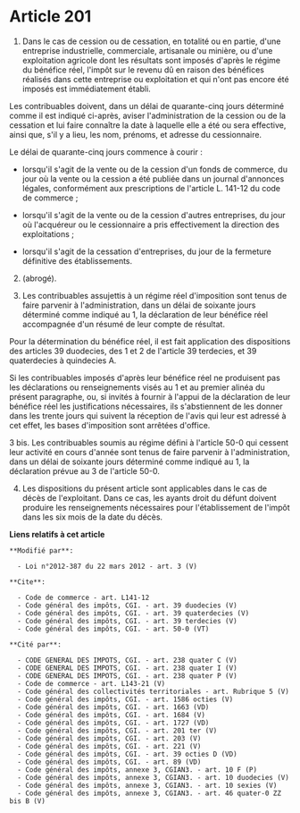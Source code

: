 # Article 201

1. Dans le cas de cession ou de cessation, en totalité ou en partie, d'une entreprise industrielle, commerciale, artisanale
ou minière, ou d'une exploitation agricole dont les résultats sont imposés d'après le régime du bénéfice réel, l'impôt sur le
revenu dû en raison des bénéfices réalisés dans cette entreprise ou exploitation et qui n'ont pas encore été imposés est
immédiatement établi. 

Les contribuables doivent, dans un délai de quarante-cinq jours déterminé comme il est indiqué ci-après, aviser
l'administration de la cession ou de la cessation et lui faire connaître la date à laquelle elle a été ou sera effective,
ainsi que, s'il y a lieu, les nom, prénoms, et adresse du cessionnaire. 

Le délai de quarante-cinq jours commence à courir :

- lorsqu'il s'agit de la vente ou de la cession d'un fonds de commerce, du jour où la vente ou la cession a été publiée dans
un journal d'annonces légales, conformément aux prescriptions de l'article L. 141-12 du code de commerce ;

- lorsqu'il s'agit de la vente ou de la cession d'autres entreprises, du jour où l'acquéreur ou le cessionnaire a pris
effectivement la direction des exploitations ;

- lorsqu'il s'agit de la cessation d'entreprises, du jour de la fermeture définitive des établissements. 

2. (abrogé). 

3. Les contribuables assujettis à un régime réel d'imposition sont tenus de faire parvenir à l'administration, dans un délai
de soixante jours déterminé comme indiqué au 1, la déclaration de leur bénéfice réel accompagnée d'un résumé de leur compte
de résultat. 

Pour la détermination du bénéfice réel, il est fait application des dispositions des articles 39 duodecies, des 1 et 2 de
l'article 39 terdecies, et 39 quaterdecies à quindecies A. 

Si les contribuables imposés d'après leur bénéfice réel ne produisent pas les déclarations ou renseignements visés au 1 et au
premier alinéa du présent paragraphe, ou, si invités à fournir à l'appui de la déclaration de leur bénéfice réel les
justifications nécessaires, ils s'abstiennent de les donner dans les trente jours qui suivent la réception de l'avis qui leur
est adressé à cet effet, les bases d'imposition sont arrêtées d'office. 

3 bis. Les contribuables soumis au régime défini à l'article 50-0 qui cessent leur activité en cours d'année sont tenus de
faire parvenir à l'administration, dans un délai de soixante jours déterminé comme indiqué au 1, la déclaration prévue au 3
de l'article 50-0.

4. Les dispositions du présent article sont applicables dans le cas de décès de l'exploitant. Dans ce cas, les ayants droit
du défunt doivent produire les renseignements nécessaires pour l'établissement de l'impôt dans les six mois de la date du
décès.

**Liens relatifs à cet article**

	**Modifié par**:

	  - Loi n°2012-387 du 22 mars 2012 - art. 3 (V)

	**Cite**:

	  - Code de commerce - art. L141-12
	  - Code général des impôts, CGI. - art. 39 duodecies (V)
	  - Code général des impôts, CGI. - art. 39 quaterdecies (V)
	  - Code général des impôts, CGI. - art. 39 terdecies (V)
	  - Code général des impôts, CGI. - art. 50-0 (VT)

	**Cité par**:

	  - CODE GENERAL DES IMPOTS, CGI. - art. 238 quater C (V)
	  - CODE GENERAL DES IMPOTS, CGI. - art. 238 quater I (V)
	  - CODE GENERAL DES IMPOTS, CGI. - art. 238 quater P (V)
	  - Code de commerce - art. L143-21 (V)
	  - Code général des collectivités territoriales - art. Rubrique 5 (V)
	  - Code général des impôts, CGI. - art. 1586 octies (V)
	  - Code général des impôts, CGI. - art. 1663 (VD)
	  - Code général des impôts, CGI. - art. 1684 (V)
	  - Code général des impôts, CGI. - art. 1727 (VD)
	  - Code général des impôts, CGI. - art. 201 ter (V)
	  - Code général des impôts, CGI. - art. 203 (V)
	  - Code général des impôts, CGI. - art. 221 (V)
	  - Code général des impôts, CGI. - art. 39 octies D (VD)
	  - Code général des impôts, CGI. - art. 89 (VD)
	  - Code général des impôts, annexe 3, CGIAN3. - art. 10 F (P)
	  - Code général des impôts, annexe 3, CGIAN3. - art. 10 duodecies (V)
	  - Code général des impôts, annexe 3, CGIAN3. - art. 10 sexies (V)
	  - Code général des impôts, annexe 3, CGIAN3. - art. 46 quater-0 ZZ bis B (V)
